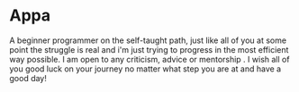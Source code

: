 # Appa
A beginner programmer on the self-taught path, just like all of you at some point the struggle is real and i'm just trying to progress in the most efficient way possible. I am open to any criticism, advice or mentorship . I wish all of you good luck on your journey no matter what step you are at  and have a good day!
